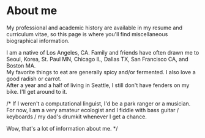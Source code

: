 # About me

My professional and academic history are available in my resume and curriculum vitae, so this page is where you'll find miscellaneous biographical information.

I am a native of Los Angeles, CA. Family and friends have often drawn me to Seoul, Korea, St. Paul MN, Chicago IL, Dallas TX, San Francisco CA, and Boston MA.  
My favorite things to eat are generally spicy and/or fermented. I also love a good radish or carrot.  
After a year and a half of living in Seattle, I still don't have fenders on my bike. I'll get around to it.  
 
/* If I weren't a computational linguist, I'd be a park ranger or a musician. For now, I am a very amateur ecologist and I fiddle with bass guitar / keyboards / my dad's drumkit whenever I get a chance.  

Wow, that's a lot of information about me. */ 
